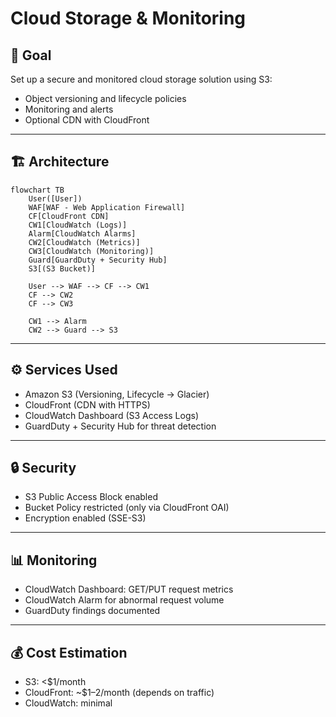 # Cloud Storage & Monitoring

## 🎯 Goal
Set up a secure and monitored cloud storage solution using S3:
- Object versioning and lifecycle policies
- Monitoring and alerts
- Optional CDN with CloudFront

---

## 🏗️ Architecture
```mermaid
flowchart TB
    User([User])
    WAF[WAF - Web Application Firewall]
    CF[CloudFront CDN]
    CW1[CloudWatch (Logs)]
    Alarm[CloudWatch Alarms]
    CW2[CloudWatch (Metrics)]
    CW3[CloudWatch (Monitoring)]
    Guard[GuardDuty + Security Hub]
    S3[(S3 Bucket)]

    User --> WAF --> CF --> CW1
    CF --> CW2
    CF --> CW3

    CW1 --> Alarm
    CW2 --> Guard --> S3
```

---

## ⚙️ Services Used
- Amazon S3 (Versioning, Lifecycle → Glacier)
- CloudFront (CDN with HTTPS)
- CloudWatch Dashboard (S3 Access Logs)
- GuardDuty + Security Hub for threat detection

---

## 🔒 Security
- S3 Public Access Block enabled
- Bucket Policy restricted (only via CloudFront OAI)
- Encryption enabled (SSE-S3)

---

## 📊 Monitoring
- CloudWatch Dashboard: GET/PUT request metrics
- CloudWatch Alarm for abnormal request volume
- GuardDuty findings documented

---

## 💰 Cost Estimation
- S3: <$1/month
- CloudFront: ~$1–2/month (depends on traffic)
- CloudWatch: minimal
